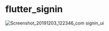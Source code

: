 # flutter_signin


![Screenshot_20191203_122346_com signin_ui](https://user-images.githubusercontent.com/8828561/70029432-1f8c7880-15cd-11ea-897a-9bff635e6fd4.jpg)
